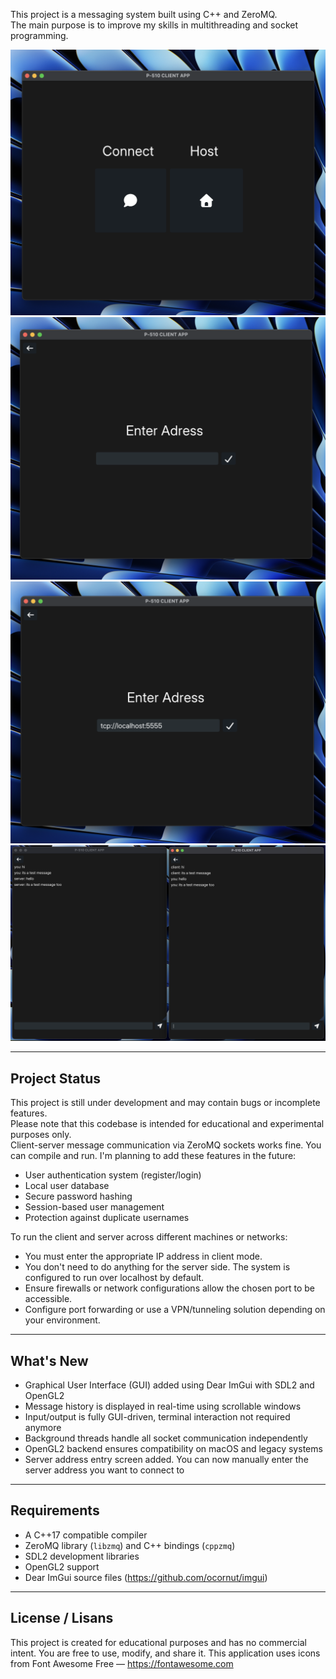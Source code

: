 This project is a messaging system built using C++ and ZeroMQ.  
The main purpose is to improve my skills in multithreading and socket programming.

![P-510 Messaging App Screenshot1](assets/apps.png) ![P-510 Messaging App Screenshot1](assets/screenshot2.png)
![P-510 Messaging App Screenshot1](assets/screenshot3.png)
![P-510 Messaging App Screenshot1](assets/screenshot4.png)

---

## Project Status

This project is still under development and may contain bugs or incomplete features.  
Please note that this codebase is intended for educational and experimental purposes only.  
Client-server message communication via ZeroMQ sockets works fine. You can compile and run.
I'm planning to add these features in the future:

- User authentication system (register/login)
- Local user database
- Secure password hashing
- Session-based user management
- Protection against duplicate usernames

To run the client and server across different machines or networks:

- You must enter the appropriate IP address in client mode.
- You don't need to do anything for the server side. The system is configured to run over localhost by default.
- Ensure firewalls or network configurations allow the chosen port to be accessible.
- Configure port forwarding or use a VPN/tunneling solution depending on your environment.

---

## What's New

- Graphical User Interface (GUI) added using Dear ImGui with SDL2 and OpenGL2  
- Message history is displayed in real-time using scrollable windows  
- Input/output is fully GUI-driven, terminal interaction not required anymore
- Background threads handle all socket communication independently  
- OpenGL2 backend ensures compatibility on macOS and legacy systems  
- Server address entry screen added. You can now manually enter the server address you want to connect to

---

## Requirements 

- A C++17 compatible compiler  
- ZeroMQ library (`libzmq`) and C++ bindings (`cppzmq`)  
- SDL2 development libraries  
- OpenGL2 support   
- Dear ImGui source files (https://github.com/ocornut/imgui)

---

## License / Lisans

This project is created for educational purposes and has no commercial intent.
You are free to use, modify, and share it. 
This application uses icons from Font Awesome Free — https://fontawesome.com

